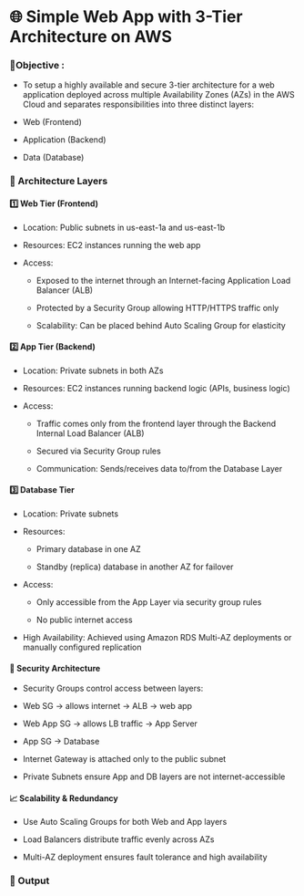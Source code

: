 
# 🌐 Simple Web App with 3-Tier Architecture on AWS

### 🎯Objective :

- To setup a highly available and secure 3-tier architecture for a web application deployed across multiple Availability Zones (AZs) in the AWS Cloud and separates responsibilities into three distinct layers:

- Web (Frontend)

- Application (Backend)

- Data (Database)


### 🧱 Architecture Layers

#### 1️⃣ Web Tier (Frontend)

- Location: Public subnets in us-east-1a and us-east-1b

- Resources: EC2 instances running the web app

- Access:

    - Exposed to the internet through an Internet-facing Application Load Balancer (ALB)

    - Protected by a Security Group allowing HTTP/HTTPS traffic only

    - Scalability: Can be placed behind Auto Scaling Group for elasticity

#### 2️⃣ App Tier (Backend)

- Location: Private subnets in both AZs

- Resources: EC2 instances running backend logic (APIs, business logic)

- Access:

    - Traffic comes only from the frontend layer through the Backend Internal Load Balancer (ALB)

    - Secured via Security Group rules
 
    - Communication: Sends/receives data to/from the Database Layer

#### 3️⃣ Database Tier

- Location: Private subnets

- Resources:

    - Primary database in one AZ

    - Standby (replica) database in another AZ for failover

- Access:

    - Only accessible from the App Layer via security group rules

    - No public internet access

- High Availability: Achieved using Amazon RDS Multi-AZ deployments or manually configured replication

#### 🔐 Security Architecture

- Security Groups control access between layers:

- Web SG → allows internet → ALB → web app

- Web App SG → allows LB traffic → App Server

- App SG  → Database

- Internet Gateway is attached only to the public subnet

- Private Subnets ensure App and DB layers are not internet-accessible

#### 📈 Scalability & Redundancy

- Use Auto Scaling Groups for both Web and App layers

- Load Balancers distribute traffic evenly across AZs

- Multi-AZ deployment ensures fault tolerance and high availability


### 📌 Output

